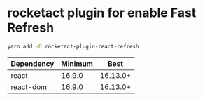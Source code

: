 # rocketact plugin for enable Fast Refresh

```bash
yarn add -D rocketact-plugin-react-refresh
```

| Dependency | Minimum | Best     |
| ---------- | ------- | -------- |
| react      | 16.9.0  | 16.13.0+ |
| react-dom  | 16.9.0  | 16.13.0+ |
